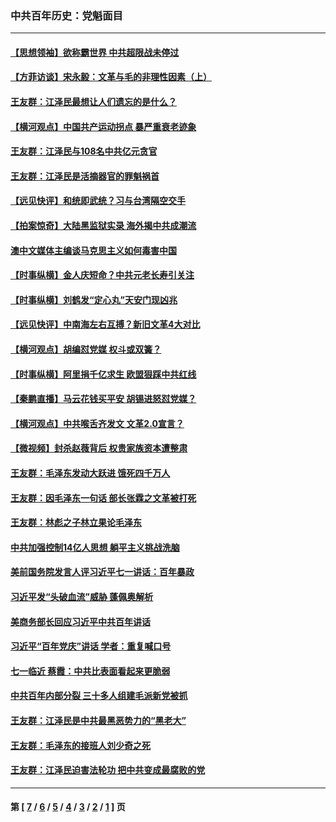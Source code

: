### 中共百年历史：党魁面目
---
#### [【思想领袖】欲称霸世界 中共超限战未停过](../../pages/nf1176107/n13745142.md?12110430) 
#### [【方菲访谈】宋永毅：文革与毛的非理性因素（上）](../../pages/nf1176107/n13469956.md?12110430) 
#### [王友群：江泽民最想让人们遗忘的是什么？](../../pages/nf1176107/n13408949.md?12110430) 
#### [【横河观点】中国共产运动拐点 暴严重衰老迹象](../../pages/nf1176107/n13388333.md?12110430) 
#### [王友群：江泽民与108名中共亿元贪官](../../pages/nf1176107/n13352358.md?12110430) 
#### [王友群：江泽民是活摘器官的罪魁祸首](../../pages/nf1176107/n13336903.md?12110430) 
#### [【远见快评】和统即武统？习与台湾隔空交手](../../pages/nf1176107/n13297739.md?12110430) 
#### [【拍案惊奇】大陆黑监狱实录 海外揭中共成潮流](../../pages/nf1176107/n13288853.md?12110430) 
#### [澳中文媒体主编谈马克思主义如何毒害中国](../../pages/nf1176107/n13257387.md?12110430) 
#### [【时事纵横】金人庆短命？中共元老长寿引关注](../../pages/nf1176107/n13217934.md?12110430) 
#### [【时事纵横】刘鹤发“定心丸”天安门现凶兆](../../pages/nf1176107/n13215416.md?12110430) 
#### [【远见快评】中南海左右互搏？新旧文革4大对比](../../pages/nf1176107/n13214745.md?12110430) 
#### [【横河观点】胡编怼党媒 权斗或双簧？](../../pages/nf1176107/n13210864.md?12110430) 
#### [【时事纵横】阿里捐千亿求生 欧盟狠踩中共红线](../../pages/nf1176107/n13206431.md?12110430) 
#### [【秦鹏直播】马云花钱买平安 胡锡进怒怼党媒？](../../pages/nf1176107/n13206392.md?12110430) 
#### [【横河观点】中共喉舌齐发文 文革2.0宣言？](../../pages/nf1176107/n13201248.md?12110430) 
#### [【微视频】封杀赵薇背后 权贵家族资本遭整肃](../../pages/nf1176107/n13197798.md?12110430) 
#### [王友群：毛泽东发动大跃进 饿死四千万人](../../pages/nf1176107/n13177158.md?12110430) 
#### [王友群：因毛泽东一句话 部长张霖之文革被打死](../../pages/nf1176107/n13161711.md?12110430) 
#### [王友群：林彪之子林立果论毛泽东](../../pages/nf1176107/n13128622.md?12110430) 
#### [中共加强控制14亿人思想 躺平主义挑战洗脑](../../pages/nf1176107/n13094299.md?12110430) 
#### [美前国务院发言人评习近平七一讲话：百年暴政](../../pages/nf1176107/n13066986.md?12110430) 
#### [习近平发“头破血流”威胁 蓬佩奥解析](../../pages/nf1176107/n13063604.md?12110430) 
#### [美商务部长回应习近平中共百年讲话](../../pages/nf1176107/n13062903.md?12110430) 
#### [习近平“百年党庆”讲话 学者：重复喊口号](../../pages/nf1176107/n13061411.md?12110430) 
#### [七一临近 蔡霞：中共比表面看起来更脆弱](../../pages/nf1176107/n13056418.md?12110430) 
#### [中共百年内部分裂 三十多人组建毛派新党被抓](../../pages/nf1176107/n13044023.md?12110430) 
#### [王友群：江泽民是中共最黑恶势力的“黑老大”](../../pages/nf1176107/n13022180.md?12110430) 
#### [王友群：毛泽东的接班人刘少奇之死](../../pages/nf1176107/n12991772.md?12110430) 
#### [王友群：江泽民迫害法轮功 把中共变成最腐败的党](../../pages/nf1176107/n12947347.md?12110430) 

---
#### 第 [ [7](./7.md?12110430) / [6](./6.md?12110430) / [5](./5.md?12110430) / [4](./4.md?12110430) / [3](./3.md?12110430) / [2](./2.md?12110430) / [1](./1.md?12110430) ] 页

